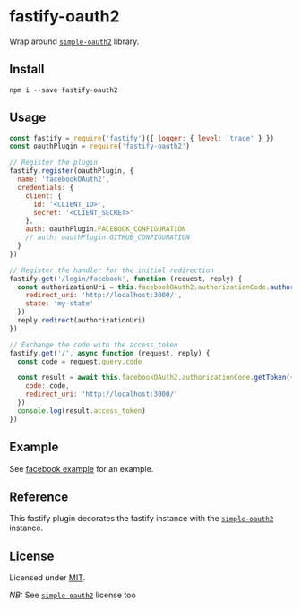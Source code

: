 # fastify-oauth2

Wrap around [`simple-oauth2`](https://github.com/lelylan/simple-oauth2) library.

## Install

```
npm i --save fastify-oauth2
```

## Usage

```js
const fastify = require('fastify')({ logger: { level: 'trace' } })
const oauthPlugin = require('fastify-oauth2')

// Register the plugin
fastify.register(oauthPlugin, {
  name: 'facebookOAuth2',
  credentials: {
    client: {
      id: '<CLIENT_ID>',
      secret: '<CLIENT_SECRET>'
    },
    auth: oauthPlugin.FACEBOOK_CONFIGURATION
    // auth: oauthPlugin.GITHUB_CONFIGURATION
  }
})

// Register the handler for the initial redirection
fastify.get('/login/facebook', function (request, reply) {
  const authorizationUri = this.facebookOAuth2.authorizationCode.authorizeURL({
    redirect_uri: 'http://localhost:3000/',
    state: 'my-state'
  })
  reply.redirect(authorizationUri)
})

// Exchange the code with the access_token
fastify.get('/', async function (request, reply) {
  const code = request.query.code

  const result = await this.facebookOAuth2.authorizationCode.getToken({
    code: code,
    redirect_uri: 'http://localhost:3000/'
  })
  console.log(result.access_token)
})

```

## Example

See [facebook example](./examples/facebook.js) for an example.

## Reference

This fastify plugin decorates the fastify instance with the [`simple-oauth2`](https://github.com/lelylan/simple-oauth2)
instance.

## License

Licensed under [MIT](./LICENSE).

*NB:* See [`simple-oauth2`](https://github.com/lelylan/simple-oauth2) license too
